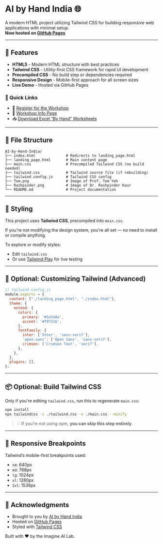 # AI by Hand India 🌐

A modern HTML project utilizing Tailwind CSS for building responsive web applications with minimal setup.  
**Now hosted on [GitHub Pages](https://rashpinder1985.github.io/AI-by-Hand-India/)**

---

## 🚀 Features

- **HTML5** - Modern HTML structure with best practices  
- **Tailwind CSS** - Utility-first CSS framework for rapid UI development  
- **Precompiled CSS** - No build step or dependencies required  
- **Responsive Design** - Mobile-first approach for all screen sizes  
- **Live Demo** - Hosted via GitHub Pages  

### 🔗 Quick Links
- 📄 [Register for the Workshop](https://forms.gle/quQp6JJJvmf1FVhZA)  
- 🧠 [Workshop Info Page](https://byhand.ai/workshop)  
- 📥 [Download Excel “By Hand” Worksheets](https://github.com/ImagineAILab/ai-by-hand-excel)

---

## 📁 File Structure

```
AI-by-Hand-India/
├── index.html              # Redirects to landing_page.html
├── landing_page.html       # Main content page
├── main.css                # Precompiled Tailwind CSS (no build needed)
├── tailwind.css            # Tailwind source file (if rebuilding)
├── tailwind.config.js      # Tailwind CSS config
├── Tom.png                 # Image of Prof. Tom Yeh
├── Rashpinder.png          # Image of Dr. Rashpinder Kaur
└── README.md               # Project documentation
```

---

## 🎨 Styling

This project uses **Tailwind CSS**, precompiled into `main.css`.

If you're not modifying the design system, you're all set — no need to install or compile anything.

To explore or modify styles:
- Edit `tailwind.css`  
- Or use [Tailwind Play](https://play.tailwindcss.com/) for live testing

---

## 🧩 Optional: Customizing Tailwind (Advanced)

```js
// tailwind.config.js
module.exports = {
  content: ["./landing_page.html", "./index.html"],
  theme: {
    extend: {
      colors: {
        primary: '#1e3a8a',
        accent: '#f97316',
      },
      fontFamily: {
        inter: ['Inter', 'sans-serif'],
        'open-sans': ['Open Sans', 'sans-serif'],
        crimson: ['Crimson Text', 'serif'],
      },
    },
  },
  plugins: [],
};
```

---

## 📦 Optional: Build Tailwind CSS

Only if you're editing `tailwind.css`, run this to regenerate `main.css`:

```bash
npm install
npx tailwindcss -i ./tailwind.css -o ./main.css --minify
```

> 💡 If you’re not using npm, **you can skip this step entirely**.

---

## 📱 Responsive Breakpoints

Tailwind’s mobile-first breakpoints used:

- `sm`: 640px  
- `md`: 768px  
- `lg`: 1024px  
- `xl`: 1280px  
- `2xl`: 1536px  

---

## 🙏 Acknowledgments

- Brought to you by [AI by Hand India](https://byhand.ai)  
- Hosted on [GitHub Pages](https://pages.github.com)  
- Styled with [Tailwind CSS](https://tailwindcss.com)  

Built with ❤️ by the Imagine AI Lab.

